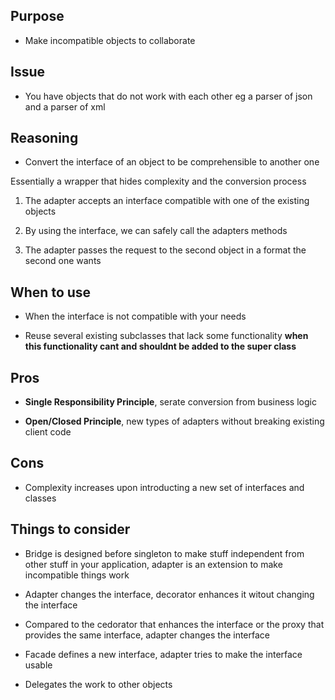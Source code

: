 ## Purpose

* Make incompatible objects to collaborate

## Issue

* You have objects that do not work with each other eg a parser of json and a parser of xml

## Reasoning

* Convert the interface of an object to be comprehensible to another one

Essentially a wrapper that hides complexity and the conversion process

1) The adapter accepts an interface compatible with one of the existing objects

2) By using the interface, we can safely call the adapters methods

3) The adapter passes the request to the second object in a format the second one wants

## When to use

* When the interface is not compatible with your needs

* Reuse several existing subclasses that lack some functionality __when this functionality cant and shouldnt be added to the super class__

## Pros

* __Single Responsibility Principle__, serate conversion from business logic

* __Open/Closed Principle__, new types of adapters without breaking existing client code

## Cons

* Complexity increases upon introducting a new set of interfaces and classes

## Things to consider

* Bridge is designed before singleton to make stuff independent from other stuff in your application, adapter is an extension to make incompatible things work

* Adapter changes the interface, decorator enhances it witout changing the interface

* Compared to the cedorator that enhances the interface or the proxy that provides the same interface, adapter changes the interface

* Facade defines a new interface, adapter tries to make the interface usable

* Delegates the work to other objects